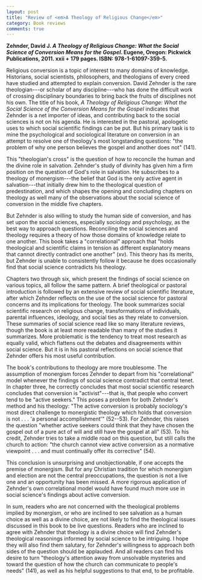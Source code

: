 ```yaml
---
layout: post
title: "Review of <em>A Theology of Religious Change</em>"
category: Book reviews
comments: true
---
```


**Zehnder, David J. _A Theology of Religious Change: What the Social
Science of Conversion Means for the Gospel_. Eugene, Oregon: Pickwick
Publications, 2011. xxii + 179 pages. ISBN: 978-1-61097-359-5.**

<!--more-->

Religious conversion is a topic of interest to many domains of
knowledge. Historians, social scientists, philosophers, and theologians
of every creed have studied and attempted to explain conversion. David
Zehnder is the rare theologian---or scholar of any discipline---who has
done the difficult work of crossing disciplinary boundaries to bring
back the fruits of disciplines not his own. The title of his book, _A
Theology of Religious Change: What the Social Science of the Conversion
Means for the Gospel_ indicates that Zehnder is a net importer of ideas,
and contributing back to the social sciences is not on his agenda. He is
interested in the pastoral, apologetic uses to which social scientific
findings can be put. But his primary task is to mine the psychological
and sociological literature on conversion in an attempt to resolve one
of theology's most longstanding questions: "the problem of why one
person believes the gospel and another does not" (141).

This "theologian's cross" is the question of how to reconcile the human
and the divine role in salvation. Zehnder's study of divinity has given
him a firm position on the question of God's role in salvation. He
subscribes to a theology of monergism---the belief that God is the only
active agent in salvation---that initially drew him to the theological
question of predestination, and which shapes the opening and concluding
chapters on theology as well many of the observations about the social
science of conversion in the middle five chapters.

But Zehnder is also willing to study the human side of conversion, and
has set upon the social sciences, especially sociology and psychology,
as the best way to approach questions. Reconciling the social sciences
and theology requires a theory of how those domains of knowledge relate
to one another. This book takes a "correlational" approach that "holds
theological and scientific claims in tension as different explanatory
means that cannot directly contradict one another" (xv). This theory has
its merits, but Zehnder is unable to consistently follow it because he
does occasionally find that social science contradicts his theology.

Chapters two through six, which present the findings of social science
on various topics, all follow the same pattern. A brief theological
or pastoral introduction is followed by an extensive review of social
scientific literature, after which Zehnder reflects on the use of the
social science for pastoral concerns and its implications for theology.
The book summarizes social scientific research on religious change,
transformations of individuals, parental influences, ideology, and
social ties as they relate to conversion. These summaries of social
science read like so many literature reviews, though the book is at
least more readable than many of the studies it summarizes. More
problematic is the tendency to treat most research as equally valid,
which flattens out the debates and disagreements within social science.
But it is in his pastoral reflections on social science that Zehnder
offers his most useful contribution.

The book's contributions to theology are more troublesome.
The assumption of monergism forces Zehnder to depart from his
"correlational" model whenever the findings of social science
contradict that central tenet. In chapter three, he correctly concludes
that most social scientific research concludes that conversion is
"activist"---that is, that people who convert tend to be "active
seekers." This poses a problem for both Zehnder's method and his
theology: "The active conversion is probably sociology's most direct
challenge to monergistic theology which holds that conversion is not .
. . 'a personal accomplishment'" (52--53). For Zehnder, this raises the
question "whether active seekers could think that they have chosen the
gospel out of a pure act of will and still have the gospel at all" (53).
To his credit, Zehnder tries to take a middle road on this question,
but still calls the church to action: "the church cannot view active
conversion as a normative viewpoint . . . and must continually offer its
corrective" (54).

This conclusion is unsurprising and unobjectionable, if one accepts
the premise of monergism. But for any Christian tradition for which
monergism and election are not the central preoccupations, the question
is not a live one and an opportunity has been missed. A more rigorous
application of Zehnder's own correlational model would have found much
more use in social science's findings about active conversion.

In sum, readers who are not concerned with the theological problems
implied by monergism, or who are inclined to see salvation as a
human choice as well as a divine choice, are not likely to find the
theological issues discussed in this book to be live questions. Readers
who are inclined to agree with Zehnder that theology is a divine choice
will find Zehnder's theological reasonings informed by social science to
be intriguing. I hope they will also find them salutary, for Zehnder's
willingness to approach both sides of the question should be applauded.
And all readers can find his desire to turn "theology's attention away
from unsolvable mysteries and toward the question of how the church can
communicate to people's needs" (141), as well as his helpful suggestions
to that end, to be profitable.
